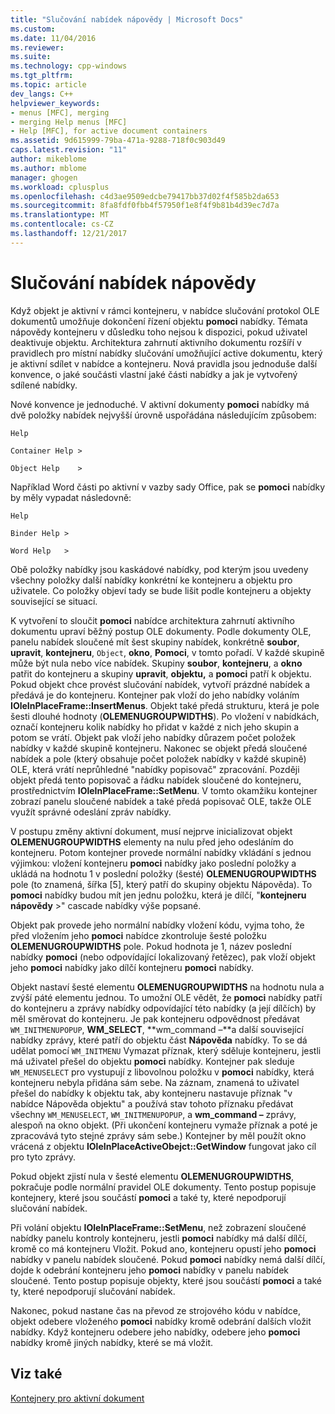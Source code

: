 ```yaml
---
title: "Slučování nabídek nápovědy | Microsoft Docs"
ms.custom: 
ms.date: 11/04/2016
ms.reviewer: 
ms.suite: 
ms.technology: cpp-windows
ms.tgt_pltfrm: 
ms.topic: article
dev_langs: C++
helpviewer_keywords:
- menus [MFC], merging
- merging Help menus [MFC]
- Help [MFC], for active document containers
ms.assetid: 9d615999-79ba-471a-9288-718f0c903d49
caps.latest.revision: "11"
author: mikeblome
ms.author: mblome
manager: ghogen
ms.workload: cplusplus
ms.openlocfilehash: c4d3ae9509edcbe79417bb37d02f4f585b2da653
ms.sourcegitcommit: 8fa8fdf0fbb4f57950f1e8f4f9b81b4d39ec7d7a
ms.translationtype: MT
ms.contentlocale: cs-CZ
ms.lasthandoff: 12/21/2017
---
```

# <a name="help-menu-merging"></a>Slučování nabídek nápovědy
Když objekt je aktivní v rámci kontejneru, v nabídce slučování protokol OLE dokumentů umožňuje dokončení řízení objektu **pomoci** nabídky. Témata nápovědy kontejneru v důsledku toho nejsou k dispozici, pokud uživatel deaktivuje objektu. Architektura zahrnutí aktivního dokumentu rozšíří v pravidlech pro místní nabídky slučování umožňující active dokumentu, který je aktivní sdílet v nabídce a kontejneru. Nová pravidla jsou jednoduše další konvence, o jaké součásti vlastní jaké části nabídky a jak je vytvořený sdílené nabídky.  
  
 Nové konvence je jednoduché. V aktivní dokumenty **pomoci** nabídky má dvě položky nabídek nejvyšší úrovně uspořádána následujícím způsobem:  
  
 `Help`  
  
 `Container Help >`  
  
 `Object Help    >`  
  
 Například Word části po aktivní v vazby sady Office, pak se **pomoci** nabídky by měly vypadat následovně:  
  
 `Help`  
  
 `Binder Help >`  
  
 `Word Help   >`  
  
 Obě položky nabídky jsou kaskádové nabídky, pod kterým jsou uvedeny všechny položky další nabídky konkrétní ke kontejneru a objektu pro uživatele. Co položky objeví tady se bude lišit podle kontejneru a objekty související se situací.  
  
 K vytvoření to sloučit **pomoci** nabídce architektura zahrnutí aktivního dokumentu upraví běžný postup OLE dokumenty. Podle dokumenty OLE, panelu nabídek sloučené mít šest skupiny nabídek, konkrétně **soubor**, **upravit**, **kontejneru**, `Object`, **okno**, **Pomoci**, v tomto pořadí. V každé skupině může být nula nebo více nabídek. Skupiny **soubor**, **kontejneru**, a **okno** patřit do kontejneru a skupiny **upravit**, **objektu,** a **pomoci** patří k objektu. Pokud objekt chce provést slučování nabídek, vytvoří prázdné nabídek a předává je do kontejneru. Kontejner pak vloží do jeho nabídky voláním **IOleInPlaceFrame::InsertMenus**. Objekt také předá strukturu, která je pole šesti dlouhé hodnoty (**OLEMENUGROUPWIDTHS**). Po vložení v nabídkách, označí kontejneru kolik nabídky ho přidat v každé z nich jeho skupin a potom se vrátí. Objekt pak vloží jeho nabídky důrazem počet položek nabídky v každé skupině kontejneru. Nakonec se objekt předá sloučené nabídek a pole (který obsahuje počet položek nabídky v každé skupině) OLE, která vrátí neprůhledné "nabídky popisovač" zpracování. Později objekt předá tento popisovač a řádku nabídek sloučené do kontejneru, prostřednictvím **IOleInPlaceFrame::SetMenu**. V tomto okamžiku kontejner zobrazí panelu sloučené nabídek a také předá popisovač OLE, takže OLE využít správné odeslání zpráv nabídky.  
  
 V postupu změny aktivní dokument, musí nejprve inicializovat objekt **OLEMENUGROUPWIDTHS** elementy na nulu před jeho odesláním do kontejneru. Potom kontejner provede normální nabídky vkládání s jednou výjimkou: vložení kontejneru **pomoci** nabídky jako poslední položky a ukládá na hodnotu 1 v poslední položky (šesté) **OLEMENUGROUPWIDTHS** pole (to znamená, šířka [5], který patří do skupiny objektu Nápověda). To **pomoci** nabídky budou mít jen jednu položku, která je dílčí, "**kontejneru nápovědy** >" cascade nabídky výše popsané.  
  
 Objekt pak provede jeho normální nabídky vložení kódu, vyjma toho, že před vložením jeho **pomoci** nabídce zkontroluje šesté položku **OLEMENUGROUPWIDTHS** pole. Pokud hodnota je 1, název poslední nabídky **pomoci** (nebo odpovídající lokalizovaný řetězec), pak vloží objekt jeho **pomoci** nabídky jako dílčí kontejneru **pomoci** nabídky.  
  
 Objekt nastaví šesté elementu **OLEMENUGROUPWIDTHS** na hodnotu nula a zvýší páté elementu jednou. To umožní OLE vědět, že **pomoci** nabídky patří do kontejneru a zprávy nabídky odpovídající této nabídky (a její dílčích) by měl směrovat do kontejneru. Je pak kontejneru odpovědnost předávat `WM_INITMENUPOPUP`, **WM_SELECT**, **wm_command –**a další související nabídky zprávy, které patří do objektu část **Nápověda**  nabídky. To se dá udělat pomocí `WM_INITMENU` Vymazat příznak, který sděluje kontejneru, jestli má uživatel přešel do objektu **pomoci** nabídky. Kontejner pak sleduje `WM_MENUSELECT` pro vystupují z libovolnou položku v **pomoci** nabídky, která kontejneru nebyla přidána sám sebe. Na záznam, znamená to uživatel přešel do nabídky k objektu tak, aby kontejneru nastavuje příznak "v nabídce Nápověda objektu" a používá stav tohoto příznaku předávat všechny `WM_MENUSELECT`, `WM_INITMENUPOPUP`, a **wm_command –** zprávy, alespoň na okno objekt. (Při ukončení kontejneru vymaže příznak a poté je zpracovává tyto stejné zprávy sám sebe.) Kontejner by měl použít okno vrácená z objektu **IOleInPlaceActiveObejct::GetWindow** fungovat jako cíl pro tyto zprávy.  
  
 Pokud objekt zjistí nula v šesté elementu **OLEMENUGROUPWIDTHS**, pokračuje podle normální pravidel OLE dokumenty. Tento postup popisuje kontejnery, které jsou součástí **pomoci** a také ty, které nepodporují slučování nabídek.  
  
 Při volání objektu **IOleInPlaceFrame::SetMenu**, než zobrazení sloučené nabídky panelu kontroly kontejneru, jestli **pomoci** nabídky má další dílčí, kromě co má kontejneru Vložit. Pokud ano, kontejneru opustí jeho **pomoci** nabídky v panelu nabídek sloučené. Pokud **pomoci** nabídky nemá další dílčí, dojde k odebrání kontejneru jeho **pomoci** nabídky v panelu nabídek sloučené. Tento postup popisuje objekty, které jsou součástí **pomoci** a také ty, které nepodporují slučování nabídek.  
  
 Nakonec, pokud nastane čas na převod ze strojového kódu v nabídce, objekt odebere vloženého **pomoci** nabídky kromě odebrání dalších vložit nabídky. Když kontejneru odebere jeho nabídky, odebere jeho **pomoci** nabídky kromě jiných nabídky, které se má vložit.  
  
## <a name="see-also"></a>Viz také  
 [Kontejnery pro aktivní dokument](../mfc/active-document-containers.md)

